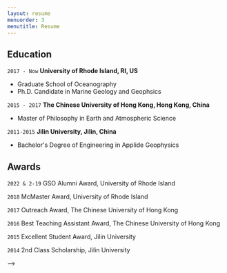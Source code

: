 ```yaml
---
layout: resume
menuorder: 3
menutitle: Resume
---
```


## Education

`2017 - Now`
__University of Rhode Island, RI, US__
- Graduate School of Oceanography
- Ph.D. Candidate in Marine Geology and Geophsics

`2015 - 2017`
__The Chinese University of Hong Kong, Hong Kong, China__
- Master of Philosophy in Earth and Atmospheric Science

`2011-2015`
__Jilin University, Jilin, China__
- Bachelor's Degree of Engineering in Applide Geophysics

## Awards
`2022 & 2-19`
GSO Alumni Award, University of Rhode Island

`2018`
McMaster Award, University of Rhode Island

`2017`
Outreach Award, The Chinese University of Hong Kong

`2016`
Best Teaching Assistant Award, The Chinese University of Hong Kong

`2015`
Excellent Student Award, Jilin University

`2014`
2nd Class Scholarship, Jilin University

<!-- ## Publications

<!-- A list is also available [online](https://scholar.google.co.uk/citations?user=LTOTl0YAAAAJ) -->
 -->
<!-- ### Journals

`1994`
Article Title, Journal Title

`1994`
Article Title, Journal Title

### Books

`1994`
Book Title, Journal Title

`1994`
Book Title, Journal Title


## Presentations

`1994`
Presentation Title, Conference, <a href="https://MyWebsite.tld/presentation1">Link to Presentation</a>


## Occupation

`Current`
__Current Job Title__, Current Employer 

- Task
- Task

`1994-1996`
__Current Job Title__, Current Employer 

- Task
- Task

 -->

<!-- ### Footer

Last updated: May 2013 -->



